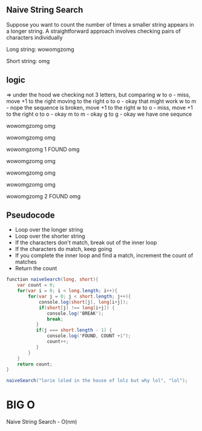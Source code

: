 ## Naive String Search
Suppose you want to count the number of times a smaller string appears in a longer string. A straightforward approach involves checking pairs of characters individually

Long string:
wowomgzomg

Short string: 
omg

## logic
=> under the hood we checking not 3 letters, but comparing 
w to o - miss, move +1 to the right
moving to the right
o to o - okay that might work
    w to m - nope the sequence is broken, move +1 to the right
w to o - miss, move +1 to the right
o to o - okay
    m to m - okay
        g to g - okay we have one sequnce
    




wowomgzomg
omg 

wowomgzomg
 omg

wowomgzomg  1 FOUND
   omg

wowomgzomg
    omg

wowomgzomg
     omg

wowomgzomg
      omg

wowomgzomg 2 FOUND
       omg


## Pseudocode
- Loop over the longer string
- Loop over the shorter string
- If the characters don't match, break out of the inner loop
- If the characters do match, keep going
- If you complete the inner loop and find a match, increment the count of matches
- Return the count

```cs
function naiveSearch(long, short){
    var count = 0;
    for(var i = 0; i < long.length; i++){
        for(var j = 0; j < short.length; j++){
            console.log(short[j], long[i+j]);
            if(short[j] !== long[i+j]) {
               console.log('BREAK');
               break;
           }
           if(j === short.length - 1) {
               console.log('FOUND, COUNT +1');
               count++;
           }
        }
    }
    return count;
}

naiveSearch("lorie loled in the house of lolz but why lol", "lol");
```

# BIG O 
Naive String Search - O(nm)